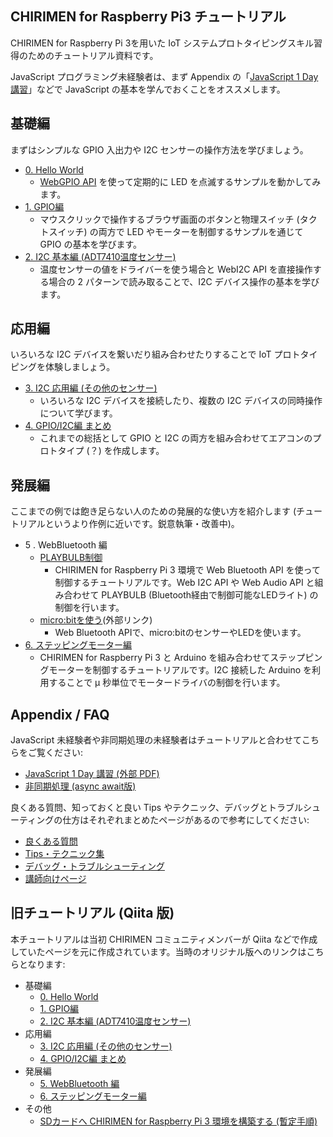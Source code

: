 ## CHIRIMEN for Raspberry Pi3 チュートリアル

CHIRIMEN for Raspberry Pi 3を用いた IoT システムプロトタイピングスキル習得のためのチュートリアル資料です。

JavaScript プログラミング未経験者は、まず Appendix の「[JavaScript 1 Day 講習](https://webiotmakers.github.io/static/docs/2017/maebashi-js.pdf)」などで JavaScript の基本を学んでおくことをオススメします。

## 基礎編
まずはシンプルな GPIO 入出力や I2C センサーの操作方法を学びましょう。

* [0. Hello World](section0.md)
  * [WebGPIO API](https://rawgit.com/browserobo/WebGPIO/master/) を使って定期的に LED を点滅するサンプルを動かしてみます。
* [1. GPIO編](section1.md)
  * マウスクリックで操作するブラウザ画面のボタンと物理スイッチ (タクトスイッチ) の両方で LED やモーターを制御するサンプルを通じて GPIO の基本を学びます。
* [2. I2C 基本編 (ADT7410温度センサー)](section2.md)
  * 温度センサーの値をドライバーを使う場合と WebI2C API を直接操作する場合の 2 パターンで読み取ることで、I2C デバイス操作の基本を学びます。

## 応用編
いろいろな I2C デバイスを繋いだり組み合わせたりすることで IoT プロトタイピングを体験しましょう。

* [3. I2C 応用編 (その他のセンサー)](section3.md)
  * いろいろな I2C デバイスを接続したり、複数の I2C デバイスの同時操作について学びます。
* [4. GPIO/I2C編 まとめ](section4.md)
  * これまでの総括として GPIO と I2C の両方を組み合わせてエアコンのプロトタイプ (？) を作成します。

## 発展編
ここまでの例では飽き足らない人のための発展的な使い方を紹介します (チュートリアルというより作例に近いです。鋭意執筆・改善中)。

* 5 . WebBluetooth 編
  * [PLAYBULB制御](section5.md)
    * CHIRIMEN for Raspberry Pi 3 環境で Web Bluetooth API を使って制御するチュートリアルです。Web I2C API や Web Audio API と組み合わせて PLAYBULB (Bluetooth経由で制御可能なLEDライト) の制御を行います。
  * [micro:bitを使う](https://gist.github.com/satakagi/c34aa77bcb58099be37c22999fd51772)(外部リンク)
    * Web Bluetooth APIで、micro:bitのセンサーやLEDを使います。
* [6. ステッピングモーター編](section6.md)
  * CHIRIMEN for Raspberry Pi 3 と Arduino を組み合わせてステップピングモーターを制御するチュートリアルです。I2C 接続した Arduino を利用することで μ 秒単位でモータードライバの制御を行います。

## Appendix / FAQ
JavaScript 未経験者や非同期処理の未経験者はチュートリアルと合わせてこちらをご覧ください:

* [JavaScript 1 Day 講習 (外部 PDF)](https://webiotmakers.github.io/static/docs/2017/maebashi-js.pdf)
* [非同期処理 (async await版)](appendix0.md)

良くある質問、知っておくと良い Tips やテクニック、デバッグとトラブルシューティングの仕方はそれぞれまとめたページがあるので参考にしてください:

* [良くある質問](faq.md)
* [Tips・テクニック集](tips.md)
* [デバッグ・トラブルシューティング](debug.md)
* [講師向けページ](teacher.md)

## 旧チュートリアル (Qiita 版)

本チュートリアルは当初 CHIRIMEN コミュニティメンバーが Qiita などで作成していたページを元に作成されています。当時のオリジナル版へのリンクはこちらとなります:

* 基礎編
  * [0. Hello World](https://qiita.com/tadfmac/items/82817476615fdc7394b3)
  * [1. GPIO編](https://qiita.com/tadfmac/items/ebd01cfe46e30de70f3d)
  * [2. I2C 基本編 (ADT7410温度センサー)](https://qiita.com/tadfmac/items/36d5467f79b6fd3114fb)
* 応用編
  * [3. I2C 応用編 (その他のセンサー)](https://qiita.com/tadfmac/items/b17d8c6a35b31c495a36)
  * [4. GPIO/I2C編 まとめ](https://qiita.com/tadfmac/items/d627f8d2fec3c5f8711b)
* 発展編
  * [5. WebBluetooth 編](https://qiita.com/g200kg/items/28b3cc8c058bb49673a2)
  * [6. ステッピングモーター編](https://qiita.com/g200kg/items/cfb737c07b9b6edced3e)
* その他
  * [SDカードへ CHIRIMEN for Raspberry Pi 3 環境を構築する (暫定手順)](https://gist.github.com/tadfmac/527b31a463df0c9de8c30a598872344d)
